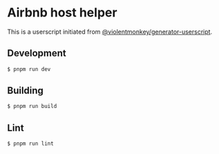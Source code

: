 # Airbnb host helper

This is a userscript initiated from [@violentmonkey/generator-userscript](https://github.com/violentmonkey/generator-userscript).

## Development

``` sh
$ pnpm run dev
```

## Building

```sh
$ pnpm run build
```

## Lint

``` sh
$ pnpm run lint
```
